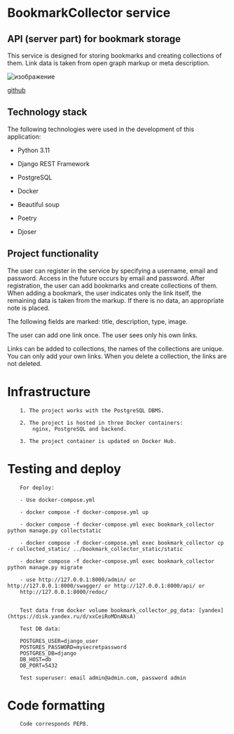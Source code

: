 # BookmarkCollector service


## API (server part) for bookmark storage

This service is designed for storing bookmarks and creating collections of them. Link data is taken from open graph markup or meta description.

![изображение](https://github.com/Samiel19/bookmark_collector/assets/116729352/38934722-34e8-4fc2-9dc6-8523d3b1eebf)


[github](https://github.com/Samiel19)

## Technology stack
The following technologies were used in the development of this application:

- Python 3.11

- Django REST Framework

- PostgreSQL

- Docker

- Beautiful soup

- Poetry

- Djoser

## Project functionality

The user can register in the service by specifying a username, email and password. Access in the future occurs by email and password. After registration, the user can add bookmarks and create collections of them. When adding a bookmark, the user indicates only the link itself, the remaining data is taken from the markup. If there is no data, an appropriate note is placed.

The following fields are marked:
title, description, type, image.

The user can add one link once. The user sees only his own links.

Links can be added to collections, the names of the collections are unique.
You can only add your own links. When you delete a collection, the links are not deleted.



# Infrastructure

        1. The project works with the PostgreSQL DBMS.

        2. The project is hosted in three Docker containers:
            nginx, PostgreSQL and backend.

        3. The project container is updated on Docker Hub.

# Testing and deploy

        For deploy:

        - Use docker-compose.yml

        - docker compose -f docker-compose.yml up

        - docker compose -f docker-compose.yml exec bookmark_collector python manage.py collectstatic

        - docker compose -f docker-compose.yml exec bookmark_collector cp -r collected_static/ ../bookmark_collector_static/static

        - docker compose -f docker-compose.yml exec bookmark_collector python manage.py migrate

        - use http://127.0.0.1:8000/admin/ or http://127.0.0.1:8000/swagger/ or http://127.0.0.1:8000/api/ or
        http://127.0.0.1:8000/redoc/


        Test data from docker volume bookmark_collector_pg_data: [yandex](https://disk.yandex.ru/d/xxCeiRoMDnANsA)
        
        Test DB data:

        POSTGRES_USER=django_user
        POSTGRES_PASSWORD=mysecretpassword
        POSTGRES_DB=django
        DB_HOST=db
        DB_PORT=5432

        Test superuser: email admin@admin.com, password admin


# Code formatting

        Code corresponds PEP8.
